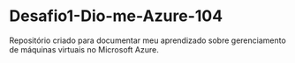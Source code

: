 # Desafio1-Dio-me-Azure-104
Repositório criado para documentar meu aprendizado sobre gerenciamento de máquinas virtuais no Microsoft Azure.
